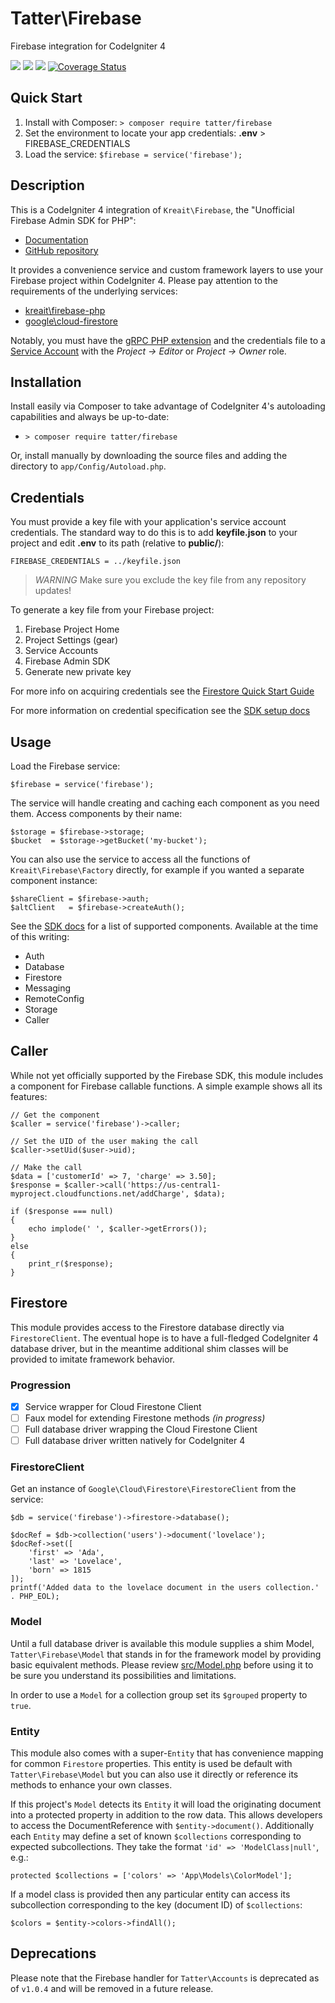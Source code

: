 # Tatter\Firebase
Firebase integration for CodeIgniter 4

[![](https://github.com/tattersoftware/codeigniter4-firebase/workflows/PHPUnit/badge.svg)](https://github.com/tattersoftware/codeigniter4-firebase/actions/workflows/test.yml)
[![](https://github.com/tattersoftware/codeigniter4-firebase/workflows/PHPStan/badge.svg)](https://github.com/tattersoftware/codeigniter4-firebase/actions/workflows/analyze.yml)
[![](https://github.com/tattersoftware/codeigniter4-firebase/workflows/Deptrac/badge.svg)](https://github.com/tattersoftware/codeigniter4-firebase/actions/workflows/inspect.yml)
[![Coverage Status](https://coveralls.io/repos/github/tattersoftware/codeigniter4-firebase/badge.svg?branch=develop)](https://coveralls.io/github/tattersoftware/codeigniter4-firebase?branch=develop)

## Quick Start

1. Install with Composer: `> composer require tatter/firebase`
2. Set the environment to locate your app credentials: **.env** > FIREBASE_CREDENTIALS
3. Load the service: `$firebase = service('firebase');`

## Description

This is a CodeIgniter 4 integration of `Kreait\Firebase`, the "Unofficial Firebase Admin
SDK for PHP":

* [Documentation](https://firebase-php.readthedocs.io/)
* [GitHub repository](https://github.com/kreait/firebase-php)

It provides a convenience service and custom framework layers to use your Firebase project
within CodeIgniter 4. Please pay attention to the requirements of the underlying services:

* [kreait\firebase-php](https://firebase-php.readthedocs.io/en/stable/overview.html#requirements)
* [google\cloud-firestore](https://firebase-php.readthedocs.io/en/stable/cloud-firestore.html)

Notably, you must have the [gRPC PHP extension](https://github.com/grpc/grpc/tree/master/src/php)
and the credentials file to a [Service Account](https://firebase.google.com/docs/admin/setup#add_firebase_to_your_app)
with the *Project -> Editor* or *Project -> Owner* role.

## Installation

Install easily via Composer to take advantage of CodeIgniter 4's autoloading capabilities
and always be up-to-date:
* `> composer require tatter/firebase`

Or, install manually by downloading the source files and adding the directory to
`app/Config/Autoload.php`.

## Credentials

You must provide a key file with your application's service account credentials. The standard
way to do this is to add **keyfile.json** to your project and edit **.env** to its path
(relative to **public/**):

	FIREBASE_CREDENTIALS = ../keyfile.json

> *WARNING* Make sure you exclude the key file from any repository updates!

To generate a key file from your Firebase project:

1. Firebase Project Home
2. Project Settings (gear)
3. Service Accounts
4. Firebase Admin SDK
5. Generate new private key

For more info on acquiring credentials see the
[Firestore Quick Start Guide](https://firebase.google.com/docs/firestore/quickstart)

For more information on credential specification see the
[SDK setup docs](https://firebase-php.readthedocs.io/en/stable/setup.html)

## Usage

Load the Firebase service:

	$firebase = service('firebase');

The service will handle creating and caching each component as you need them. Access
components by their name:
```
$storage = $firebase->storage;
$bucket  = $storage->getBucket('my-bucket');
```

You can also use the service to access all the functions of `Kreait\Firebase\Factory`
directly, for example if you wanted a separate component instance:
```
$shareClient = $firebase->auth;
$altClient   = $firebase->createAuth();
```

See the [SDK docs](https://firebase-php.readthedocs.io/en/stable/index.html) for a list of
supported components. Available at the time of this writing:
* Auth
* Database
* Firestore
* Messaging
* RemoteConfig
* Storage
* Caller

## Caller

While not yet officially supported by the Firebase SDK, this module includes a component
for Firebase callable functions. A simple example shows all its features:
```
// Get the component
$caller = service('firebase')->caller;

// Set the UID of the user making the call
$caller->setUid($user->uid);

// Make the call
$data = ['customerId' => 7, 'charge' => 3.50];
$response = $caller->call('https://us-central1-myproject.cloudfunctions.net/addCharge', $data);

if ($response === null)
{
	echo implode(' ', $caller->getErrors());
}
else
{
	print_r($response);
}
```

## Firestore

This module provides access to the Firestore database directly via `FirestoreClient`.
The eventual hope is to have a full-fledged CodeIgniter 4 database driver, but in the
meantime additional shim classes will be provided to imitate framework behavior.

### Progression

- [x] Service wrapper for Cloud Firestone Client
- [ ] Faux model for extending Firestone methods *(in progress)*
- [ ] Full database driver wrapping the Cloud Firestone Client
- [ ] Full database driver written natively for CodeIgniter 4

### FirestoreClient

Get an instance of `Google\Cloud\Firestore\FirestoreClient` from the service:

```
$db = service('firebase')->firestore->database();

$docRef = $db->collection('users')->document('lovelace');
$docRef->set([
    'first' => 'Ada',
    'last' => 'Lovelace',
    'born' => 1815
]);
printf('Added data to the lovelace document in the users collection.' . PHP_EOL);
```

### Model

Until a full database driver is available this module supplies a shim Model,
`Tatter\Firebase\Model` that stands in for the framework model by providing basic
equivalent methods. Please review [src/Model.php](src/Model.php) before using it to be
sure you understand its possibilities and limitations.

In order to use a `Model` for a collection group set its `$grouped` property to `true`.

### Entity

This module also comes with a super-`Entity` that has convenience mapping for common
`Firestore` properties. This entity is used be default with `Tatter\Firebase\Model` but
you can also use it directly or reference its methods to enhance your own classes.

If this project's `Model` detects its `Entity` it will load the originating document into
a protected property in addition to the row data. This allows developers to access the
DocumentReference with `$entity->document()`. Additionally each `Entity` may define a set
of known `$collections` corresponding to expected subcollections. They take the format
`'id' => 'ModelClass|null'`, e.g.:

	protected $collections = ['colors' => 'App\Models\ColorModel'];

If a model class is provided then any particular entity can access its subcollection corresponding
to the key (document ID) of `$collections`:

	$colors = $entity->colors->findAll();

## Deprecations

Please note that the Firebase handler for `Tatter\Accounts` is deprecated as of `v1.0.4`
and will be removed in a future release.
